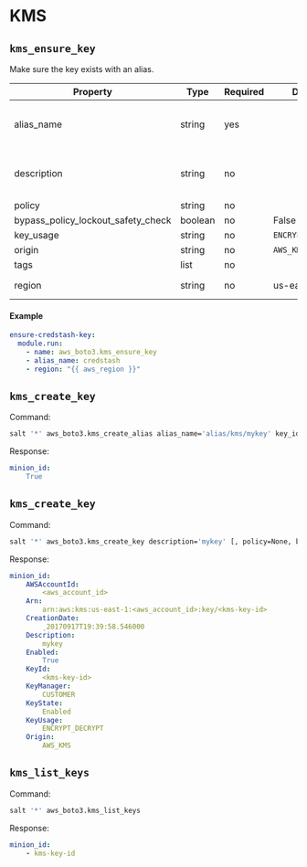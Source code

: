 # KMS


## `kms_ensure_key`

Make sure the key exists with an alias.


Property                             | Type     | Required | Default           | Description
-------------------------------------|----------|----------|-------------------|---------------
alias_name                           | string   | yes      |                   | The friendly name of the key.
description                          | string   | no       |                   | A string that describes the key.
policy                               | string   | no       |                   |
bypass_policy_lockout_safety_check   | boolean  | no       | False             |
key_usage                            | string   | no       | `ENCRYPT_DECRYPT` |
origin                               | string   | no       | `AWS_KMS`         |
tags                                 | list     | no       |                   |
region                      | string   | no       | us-east-1   | The AWS region


#### Example

```yaml
ensure-credstash-key:
  module.run:
    - name: aws_boto3.kms_ensure_key
    - alias_name: credstash
    - region: "{{ aws_region }}"
```


## `kms_create_key`

Command:

```bash
salt '*' aws_boto3.kms_create_alias alias_name='alias/kms/mykey' key_id=<kms-key-id>
```

Response:

```yaml
minion_id:
    True
```

## `kms_create_key`

Command:

```bash
salt '*' aws_boto3.kms_create_key description='mykey' [, policy=None, bypass_policy_lockout_safety_check=False, key_usage='ENCRYPT_DECRYPT', origin='AWS_KMS', tags=[]]
```

Response:

```yaml
minion_id:
    AWSAccountId:
        <aws_account_id>
    Arn:
        arn:aws:kms:us-east-1:<aws_account_id>:key/<kms-key-id>
    CreationDate:
        ¸20170917T19:39:58.546000
    Description:
        mykey
    Enabled:
        True
    KeyId:
        <kms-key-id>
    KeyManager:
        CUSTOMER
    KeyState:
        Enabled
    KeyUsage:
        ENCRYPT_DECRYPT
    Origin:
        AWS_KMS
```

## `kms_list_keys`

Command:

```bash
salt '*' aws_boto3.kms_list_keys
```

Response:

```yaml
minion_id:
    - kms-key-id
```
